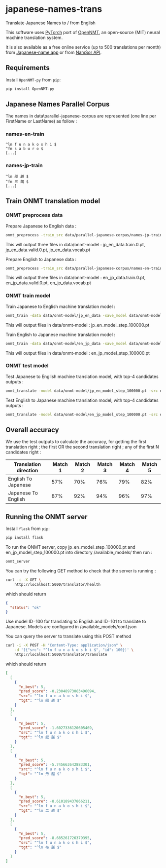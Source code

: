 # japanese-names-trans
Translate Japanese Names to / from English

This software uses [PyTorch](https://github.com/pytorch/pytorch)
port of [OpenNMT](https://github.com/OpenNMT/OpenNMT),
an open-source (MIT) neural machine translation system.

It is also available as a free online service (up to 500 translations per month) from [Japanese-name.app](https://japanese-name.app) or from [NamSor API](https://namsor.app).

## Requirements

Install `OpenNMT-py` from `pip`:
```bash
pip install OpenNMT-py
```

## Japanese Names Parallel Corpus
The names in data\parallel-japanese-corpus are represented (one line per FirstName or LastName) as follow : 
### names-en-train
```
^ln f u n a k o s h i $
^fn s a b u r o $
[...]
```

### names-jp-train
```
^ln 船 越 $
^fn 三 朗 $
[...]
```

## Train ONMT translation model
### ONMT preprocess data
Prepare Japanese to English data :
```bash
onmt_preprocess -train_src data/parallel-japanese-corpus/names-jp-train.txt -train_tgt data/parallel-japanese-corpus/names-en-train.txt -valid_src data/parallel-japanese-corpus/names-jp-val.txt -valid_tgt data/parallel-japanese-corpus/names-en-val.txt -save_data data/onmt-model/jp_en_data
```

This will output three files in data/onmt-model : jp_en_data.train.0.pt, jp_en_data.valid.0.pt, jp_en_data.vocab.pt

Prepare English to Japanese data :
```bash
onmt_preprocess -train_src data/parallel-japanese-corpus/names-en-train.txt -train_tgt data/parallel-japanese-corpus/names-jp-train.txt -valid_src data/parallel-japanese-corpus/names-en-val.txt -valid_tgt data/parallel-japanese-corpus/names-jp-val.txt -save_data data/onmt-model/en_jp_data
```

This will output three files in data/onmt-model : en_jp_data.train.0.pt, en_jp_data.valid.0.pt, en_jp_data.vocab.pt

### ONMT train model
Train Japanese to English machine translation model :
```bash
onmt_train -data data/onmt-model/jp_en_data -save_model data/onmt-model/jp_en_model -world_size 1 -gpu_ranks 0
```

This will output files in data/onmt-model : jp_en_model_step_100000.pt

Train English to Japanese machine translation model :
```bash
onmt_train -data data/onmt-model/en_jp_data -save_model data/onmt-model/en_jp_model -world_size 1 -gpu_ranks 0
```

This will output files in data/onmt-model : en_jp_model_step_100000.pt

### ONMT test model
Test Japanese to English machine translation model, with top-4 candidates outputs :
```bash
onmt_translate -model data/onmt-model/jp_en_model_step_100000.pt -src data/parallel-japanese-corpus/names-jp-test.txt -output data/test/names-en-test-out.txt -replace_unk -n_best 3
```

Test English to Japanese machine translation model, with top-4 candidates outputs :
```bash
onmt_translate -model data/onmt-model/en_jp_model_step_100000.pt -src data/parallel-japanese-corpus/names-en-test.txt -output data/test/names-jp-test-out.txt -replace_unk -n_best 3
```

## Overall accuracy
We use the test outputs to calculate the accuracy, for getting the first translation right ; the first OR the second translation right ; any of the first N candidates right :

| Translation direction | Match 1 | Match 2 | Match 3 | Match 4 | Match 5 |
| ------------- | ------------- | ------------- | ------------- | ------------- | ------------- |
| English To Japanese  | 57%	|	70%	|	76% | 79% | 82% |
| Japanese To English  |  87%  |  92% |   94% | 96% | 97% |

## Running the ONMT server

Install `flask` from `pip`:
```bash
pip install flask
```

To run the ONMT server, copy jp_en_model_step_100000.pt and en_jp_model_step_100000.pt into directory /available_models/
then run :
```bash
onmt_server 
```

You can try the following GET method to check that the server is running :
```bash
curl -i -X GET \
    http://localhost:5000/translator/health
```
which should return 
```json
{
  "status": "ok"
}
```

Use model ID=100 for translating to English and ID=101 to translate to Japanese. Models are configured in /available_models/conf.json

You can query the server to translate using this POST method
```bash
curl -i -X POST -H "Content-Type: application/json" \
    -d '[{"src": "^ln f u n a k o s h i $", "id": 100}]' \
    http://localhost:5000/translator/translate
```
which should return 
```json
[
  [
    {
      "n_best": 5,
      "pred_score": -0.23048973083496094,
      "src": "^ln f u n a k o s h i $",
      "tgt": "^ln 船 越 $"
    }
  ],
  [
    {
      "n_best": 5,
      "pred_score": -1.6027336120605469,
      "src": "^ln f u n a k o s h i $",
      "tgt": "^ln 舩 越 $"
    }
  ],
  [
    {
      "n_best": 5,
      "pred_score": -5.745663642883301,
      "src": "^ln f u n a k o s h i $",
      "tgt": "^ln 舟 越 $"
    }
  ],
  [
    {
      "n_best": 5,
      "pred_score": -8.610189437866211,
      "src": "^ln f u n a k o s h i $",
      "tgt": "^ln 二 越 $"
    }
  ],
  [
    {
      "n_best": 5,
      "pred_score": -8.685261726379395,
      "src": "^ln f u n a k o s h i $",
      "tgt": "^ln 布 越 $"
    }
  ]
]
```


